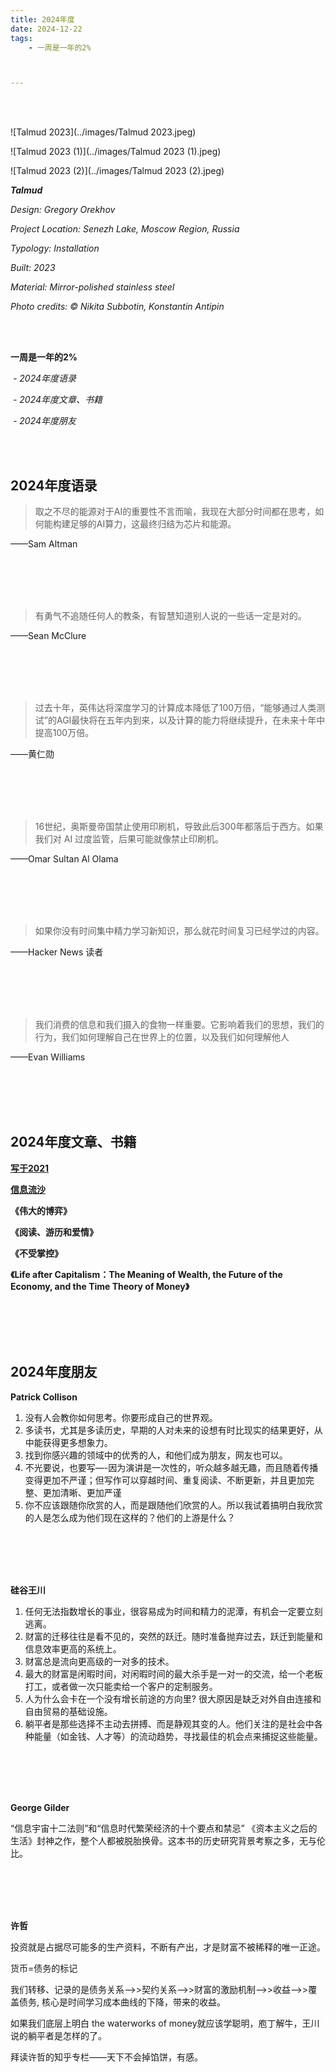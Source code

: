 ```yaml
---
title: 2024年度
date: 2024-12-22
tags: 
    - 一周是一年的2%



---
```




<br>

<br>



![Talmud 2023](../images/Talmud 2023.jpeg)

![Talmud 2023 (1)](../images/Talmud 2023 (1).jpeg)

![Talmud 2023 (2)](../images/Talmud 2023 (2).jpeg)

***Talmud***

*Design: Gregory Orekhov*

*Project Location: Senezh Lake, Moscow Region, Russia*

*Typology: Installation*

*Built: 2023*

*Material: Mirror-polished stainless steel*

*Photo credits: © Nikita Subbotin, Konstantin Antipin*



<br>

<br>



**一周是一年的2%**

​    *- 2024年度语录*

​    *- 2024年度文章、书籍*

​    *- 2024年度朋友*





<br>

<br>

## **2024年度语录**

> 取之不尽的能源对于AI的重要性不言而喻，我现在大部分时间都在思考，如何能构建足够的AI算力，这最终归结为芯片和能源。

——Sam Altman





<br>

<br>

<br>

<br>



> 有勇气不追随任何人的教条，有智慧知道别人说的一些话一定是对的。

——Sean McClure



<br>

<br>

<br>

<br>



> 过去十年，英伟达将深度学习的计算成本降低了100万倍，“能够通过人类测试”的AGI最快将在五年内到来，以及计算的能力将继续提升，在未来十年中提高100万倍。

——黄仁勋



<br>

<br>

<br>

<br>



> 16世纪，奥斯曼帝国禁止使用印刷机，导致此后300年都落后于西方。如果我们对 AI 过度监管，后果可能就像禁止印刷机。

——Omar Sultan Al Olama

<br>

<br>

<br>

<br>





> 如果你没有时间集中精力学习新知识，那么就花时间复习已经学过的内容。

——Hacker News 读者



<br>

<br>

<br>

<br>



> 我们消费的信息和我们摄入的食物一样重要。它影响着我们的思想，我们的行为，我们如何理解自己在世界上的位置，以及我们如何理解他人 

——Evan Williams



<br>

<br>

<br>

<br>



## **2024年度文章、书籍**

[**写于2021**](https://para.bearblog.dev/2021/)





[**信息流沙**](https://www.yuque.com/ppip/info/zqno44)





**《伟大的博弈》**



**《阅读、游历和爱情》**



**《不受掌控》**



**《Life after Capitalism：The Meaning of Wealth, the Future of the Economy, and the Time Theory of Money》**





<br>

<br>

<br>

<br>







## **2024年度朋友**

**Patrick Collison**

1. 没有人会教你如何思考。你要形成自己的世界观。
2. 多读书，尤其是多读历史，早期的人对未来的设想有时比现实的结果更好，从中能获得更多想象力。
3. 找到你感兴趣的领域中的优秀的人，和他们成为朋友，网友也可以。
4. 不光要说，也要写—-因为演讲是一次性的，听众越多越无趣，而且随着传播变得更加不严谨；但写作可以穿越时间、重复阅读、不断更新，并且更加完整、更加清晰、更加严谨
5. 你不应该跟随你欣赏的人，而是跟随他们欣赏的人。所以我试着搞明白我欣赏的人是怎么成为他们现在这样的？他们的上游是什么？

<br>

<br>

<br>

<br>





**硅谷王川**

1. 任何无法指数增长的事业，很容易成为时间和精力的泥潭，有机会一定要立刻逃离。
2. 财富的迁移往往是看不见的，突然的跃迁。随时准备抛弃过去，跃迁到能量和信息效率更高的系统上。
3. 财富总是流向更高级的一对多的技术。
4. 最大的财富是闲暇时间，对闲暇时间的最大杀手是一对一的交流，给一个老板打工，或者做一次只能卖给一个客户的定制服务。
5. 人为什么会卡在一个没有增长前途的方向里? 很大原因是缺乏对外自由连接和自由贸易的基础设施。
6. 躺平者是那些选择不主动去拼搏、而是静观其变的人。他们关注的是社会中各种能量（如金钱、人才等）的流动趋势，寻找最佳的机会点来捕捉这些能量。



<br>

<br>

<br>

<br>



**George Gilder**

“信息宇宙十二法则”和“信息时代繁荣经济的十个要点和禁忌” 《资本主义之后的生活》封神之作，整个人都被脱胎换骨。这本书的历史研究背景考察之多，无与伦比。



<br>

<br>

<br>

<br>



**许哲**

投资就是占据尽可能多的生产资料，不断有产出，才是财富不被稀释的唯一正途。

货币=债务的标记

我们转移、记录的是债务关系——>>契约关系——>>财富的激励机制——>>收益——>>覆盖债务, 核心是时间学习成本曲线的下降，带来的收益。

如果我们底层上明白 the waterworks of money就应该学聪明，庖丁解牛，王川说的躺平者是怎样的了。

拜读许哲的知乎专栏——天下不会掉馅饼，有感。
